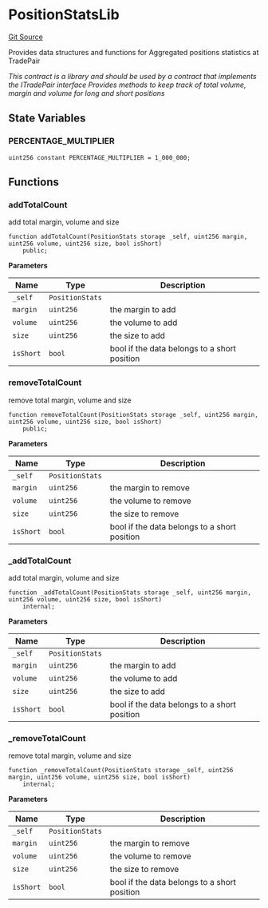 # PositionStatsLib
[Git Source](https://github.com/solidant/unlimited-contracts/blob/06933827b140eb30ab8723aa85a9cdce2333525a/src/lib/PositionStats.sol)

Provides data structures and functions for Aggregated positions statistics at TradePair

*This contract is a library and should be used by a contract that implements the ITradePair interface
Provides methods to keep track of total volume, margin and volume for long and short positions*


## State Variables
### PERCENTAGE_MULTIPLIER

```solidity
uint256 constant PERCENTAGE_MULTIPLIER = 1_000_000;
```


## Functions
### addTotalCount

add total margin, volume and size


```solidity
function addTotalCount(PositionStats storage _self, uint256 margin, uint256 volume, uint256 size, bool isShort)
    public;
```
**Parameters**

|Name|Type|Description|
|----|----|-----------|
|`_self`|`PositionStats`||
|`margin`|`uint256`|the margin to add|
|`volume`|`uint256`|the volume to add|
|`size`|`uint256`|the size to add|
|`isShort`|`bool`|bool if the data belongs to a short position|


### removeTotalCount

remove total margin, volume and size


```solidity
function removeTotalCount(PositionStats storage _self, uint256 margin, uint256 volume, uint256 size, bool isShort)
    public;
```
**Parameters**

|Name|Type|Description|
|----|----|-----------|
|`_self`|`PositionStats`||
|`margin`|`uint256`|the margin to remove|
|`volume`|`uint256`|the volume to remove|
|`size`|`uint256`|the size to remove|
|`isShort`|`bool`|bool if the data belongs to a short position|


### _addTotalCount

add total margin, volume and size


```solidity
function _addTotalCount(PositionStats storage _self, uint256 margin, uint256 volume, uint256 size, bool isShort)
    internal;
```
**Parameters**

|Name|Type|Description|
|----|----|-----------|
|`_self`|`PositionStats`||
|`margin`|`uint256`|the margin to add|
|`volume`|`uint256`|the volume to add|
|`size`|`uint256`|the size to add|
|`isShort`|`bool`|bool if the data belongs to a short position|


### _removeTotalCount

remove total margin, volume and size


```solidity
function _removeTotalCount(PositionStats storage _self, uint256 margin, uint256 volume, uint256 size, bool isShort)
    internal;
```
**Parameters**

|Name|Type|Description|
|----|----|-----------|
|`_self`|`PositionStats`||
|`margin`|`uint256`|the margin to remove|
|`volume`|`uint256`|the volume to remove|
|`size`|`uint256`|the size to remove|
|`isShort`|`bool`|bool if the data belongs to a short position|


